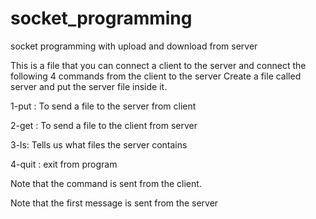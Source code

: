 # socket_programming
socket programming with upload and download from server


This is a file that you can connect a client to the server and connect the following 4 commands from the client to the server
Create a file called server and put the server file inside it.

1-put :
     To send a file to the server from client
     
     
2-get :
     To send a file to the client from server
     
     
3-ls:
     Tells us what files the server contains
     
     
 4-quit :
     exit from program
     
     

Note that the command is sent from the client.

Note that the first message is sent from the server
